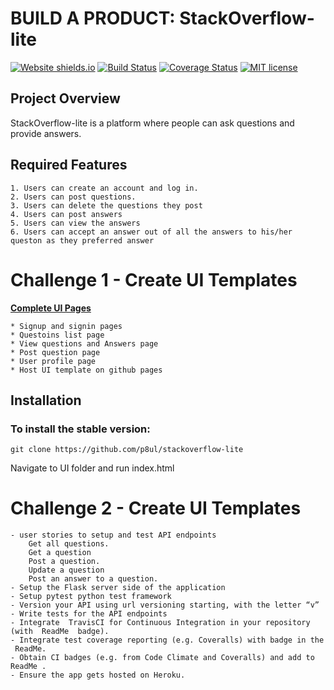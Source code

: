 # BUILD A PRODUCT: StackOverflow-lite
[![Website shields.io](https://img.shields.io/website-up-down-green-red/http/shields.io.svg)](https://p8ul.github.io/stackoverflow-lite/UI/)
[![Build Status](https://travis-ci.org/p8ul/stackoverflow-lite.svg?branch=master)](https://travis-ci.org/p8ul/stackoverflow-lite)
[![Coverage Status](https://coveralls.io/repos/github/p8ul/stackoverflow-lite/badge.svg?branch=challenge2)](https://coveralls.io/github/p8ul/stackoverflow-lite?branch=challenge2)
[![MIT license](https://img.shields.io/badge/License-MIT-blue.svg)](https://lbesson.mit-license.org/)
## Project Overview
StackOverflow-lite is a platform where people can ask questions and provide answers.

## Required Features
    1. Users can create an account and log in.
    2. Users can post questions.
    3. Users can delete the questions they post
    4. Users can post answers
    5. Users can view the answers
    6. Users can accept an answer out of all the answers to his/her queston as they preferred answer

# Challenge 1 - Create UI Templates
**[Complete UI Pages](https://p8ul.github.io/stackoverflow-lite/UI/)**

    * Signup and signin pages
    * Questoins list page
    * View questions and Answers page
    * Post question page
    * User profile page
    * Host UI template on github pages 

## Installation

### To install the stable version:

```
git clone https://github.com/p8ul/stackoverflow-lite
```
Navigate to UI folder and run index.html
 
 # Challenge 2 - Create UI Templates
    - user stories to setup and test API endpoints
        Get all questions. 
        Get a question
        Post a question. 
        Update a question
        Post an answer to a question. 
    - Setup the Flask server side of the application
    - Setup pytest python test framework 
    - Version your API using url versioning starting, with the letter “v”
    - Write tests for the API endpoints
    - Integrate ​ TravisCI​ for Continuous Integration in your repository (with ​ ReadMe ​ badge). 
    - Integrate test coverage reporting (e.g. Coveralls) with badge in the ​ ReadMe. 
    - Obtain CI badges (e.g. from Code Climate and Coveralls) and add to ​ ReadMe . ​  
    - Ensure the app gets hosted on Heroku. 
